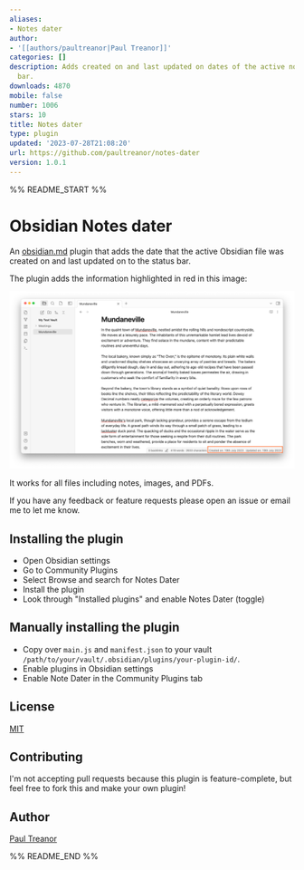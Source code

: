 ```yaml
---
aliases:
- Notes dater
author:
- '[[authors/paultreanor|Paul Treanor]]'
categories: []
description: Adds created on and last updated on dates of the active note to the status
  bar.
downloads: 4870
mobile: false
number: 1006
stars: 10
title: Notes dater
type: plugin
updated: '2023-07-28T21:08:20'
url: https://github.com/paultreanor/notes-dater
version: 1.0.1
---
```


%% README_START %%

# Obsidian Notes dater 

An [obsidian.md](https://obsidian.md) plugin that adds the date that the active Obsidian file was created on and last updated on to the status bar.

The plugin adds the information highlighted in red in this image:

![Screenshot of plugin in use](https://raw.githubusercontent.com/paultreanor/notes-dater/HEAD/screenshot.png)

It works for all files including notes, images, and PDFs. 

If you have any feedback or feature requests please open an issue or email me to let me know. 


## Installing the plugin 
- Open Obsidian settings 
- Go to Community Plugins 
- Select Browse and search for Notes Dater
- Install the plugin
- Look through "Installed plugins" and enable Notes Dater (toggle)


## Manually installing the plugin
- Copy over `main.js` and `manifest.json` to your vault `/path/to/your/vault/.obsidian/plugins/your-plugin-id/`.
- Enable plugins in Obsidian settings
- Enable Note Dater in the Community Plugins tab

## License
[MIT](https://choosealicense.com/licenses/mit/)

## Contributing
I'm not accepting pull requests because this plugin is feature-complete, but feel free to fork this and make your own plugin!

## Author 
[Paul Treanor](https://paultreanor.com)



%% README_END %%